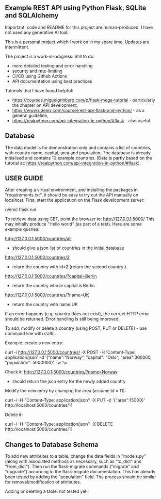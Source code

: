 ## Example REST API using Python Flask, SQLite and SQLAlchemy

Important: code and README for this project are human-produced. I have not used any generative AI tool.

This is a personal project which I work on in my spare time. Updates are intermittent.

The project is a work-in-progress. Still to do:

- more detailed testing and error handling
- security and rate-limiting
- CI/CD using Github Actions
- API documentation using best practices

Tutorials that I have found helpful:

- https://courses.miguelgrinberg.com/p/flask-mega-tutorial - particularly the chapter on API development,
- https://www.udemy.com/course/rest-api-flask-and-python/ - as a general guideline,
- https://realpython.com/api-integration-in-python/#flask - also useful.

## Database

The data model is for demonstration only and contains a list of countries, with country name, capital, area and population. The database is already initialised and contains 10 example countries. (Data is partly based on the tutorial at: https://realpython.com/api-integration-in-python/#flask). 

## USER GUIDE

After creating a virtual environment, and installing the packages in "requirements.txt", it should be easy to try out the API manually on localhost. First, start the application on the Flask development server:

(venv) flask run

To retrieve data using GET, point the browser to: http://127.0.0.1:5000/ This may initially produce "Hello world" (as part of a test). Here are some example queries:

http://127.0.0.1:5000/countries/all

- should give a json list of countries in the initial database

http://127.0.0.1:5000/countries/2

- return the country with id=2 (return the second country ).

http://127.0.0.1:5000/countries/?capital=Berlin

- return the country whose capital is Berlin

http://127.0.0.1:5000/countries/?name=UK

- return the country with name UK

If an error happens (e.g. country does not exist), the correct HTTP error should be returned. Error handling is still being improved.

To add, modify or delete a country (using POST, PUT or DELETE) - use command line with cURL.

Example: create a new entry:

curl -i http://127.0.0.1:5000/countries/ -X POST -H 'Content-Type: application/json' -d '{"name":"Norway", "capital": "Oslo", "area":300000, "population": 5000000}' -w '\n

Check it:
http://127.0.0.1:5000/countries/?name=Norway

- should return the json entry for the newly added country

Modify the new entry by changing the area (assume id = 11):

curl -i -H "Content-Type: application/json" -X PUT -d '{"area":15000}' http://localhost:5000/countries/11

Delete it:

curl -i -H "Content-Type: application/json" -X DELETE http://localhost:5000/countries/11

## Changes to Database Schema

To add new attributes to a table, change the data fields in "models.py" (along with associated methods as necessary, such as "to_dict" and "from_dict"). Then run the flask-migrate commands ("migrate" and "upgrade") according to the flask-migrate documentation. This has already been tested by adding the "population" field. The process should be similar for removal/modification of attributes.

Adding or deleting a table: not tested yet.
